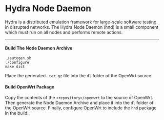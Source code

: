 Hydra Node Daemon
=================

Hydra is a distributed emulation framework for large-scale software testing in disrupted networks. The Hydra Node Daemon (hnd) is a small component which must run on all nodes and
performs remote actions.

----------


#### Build The Node Daemon Archive

```
./autogen.sh
./configure
make dist
```

Place the generated `.tar.gz` file into the `dl` folder of the OpenWrt source.


#### Build OpenWrt Package

Copy the contents of the `<repository>/openwrt` to the source of OpenWrt. Then generate
the Node Daemon Archive and place it into the `dl` folder of the OpenWrt source. Finally,
configure OpenWrt to include the `hnd` package in the build.

